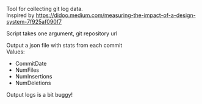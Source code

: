 Tool for collecting git log data.  
Inspired by https://didoo.medium.com/measuring-the-impact-of-a-design-system-7f925af090f7

Script takes one argument, git repository url

Output a json file with stats from each commit  
Values:
 - CommitDate
 - NumFiles
 - NumInsertions
 - NumDeletions

 Output logs is a bit buggy!